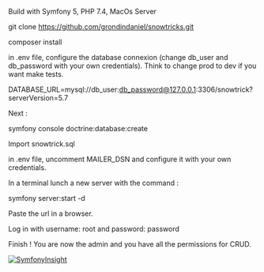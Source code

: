 Build with Symfony 5, PHP 7.4, MacOs Server

git clone https://github.com/grondindaniel/snowtricks.git

composer install

in .env file, configure the database connexion (change db_user and db_password with your own credentials). Think to change prod to dev if you want make tests.

DATABASE_URL=mysql://db_user:db_password@127.0.0.1:3306/snowtrick?serverVersion=5.7

Next :

symfony console doctrine:database:create

Import snowtrick.sql

in .env file, uncomment MAILER_DSN and configure it with your own credentials.

In a terminal lunch a new server with the command :

symfony server:start -d 

Paste the url in a browser.

Log in with username: root and password: password


Finish ! You are now the admin and you have all the permissions  for CRUD.

[![SymfonyInsight](https://insight.symfony.com/projects/e53f3e23-6136-428f-8c8c-d3555dd44320/small.svg)](https://insight.symfony.com/projects/e53f3e23-6136-428f-8c8c-d3555dd44320)
